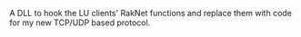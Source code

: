 A DLL to hook the LU clients' RakNet functions and replace them with code for my new TCP/UDP based protocol.
